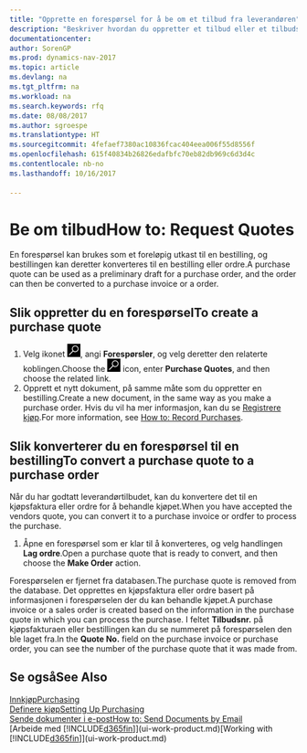 ```yaml
---
title: "Opprette en forespørsel for å be om et tilbud fra leverandøren"
description: "Beskriver hvordan du oppretter et tilbud eller et tilbudsforespørselsdokument for å registrere tilbudet til en kunde og selge produkter under visse betingelser."
documentationcenter: 
author: SorenGP
ms.prod: dynamics-nav-2017
ms.topic: article
ms.devlang: na
ms.tgt_pltfrm: na
ms.workload: na
ms.search.keywords: rfq
ms.date: 08/08/2017
ms.author: sgroespe
ms.translationtype: HT
ms.sourcegitcommit: 4fefaef7380ac10836fcac404eea006f55d8556f
ms.openlocfilehash: 615f40834b26826edafbfc70eb82db969c6d3d4c
ms.contentlocale: nb-no
ms.lasthandoff: 10/16/2017

---
```

# <a name="how-to-request-quotes"></a><span data-ttu-id="b2fdb-103">Be om tilbud</span><span class="sxs-lookup"><span data-stu-id="b2fdb-103">How to: Request Quotes</span></span>
<span data-ttu-id="b2fdb-104">En forespørsel kan brukes som et foreløpig utkast til en bestilling, og bestillingen kan deretter konverteres til en bestilling eller ordre.</span><span class="sxs-lookup"><span data-stu-id="b2fdb-104">A purchase quote can be used as a preliminary draft for a purchase order, and the order can then be converted to a purchase invoice or a order.</span></span>


## <a name="to-create-a-purchase-quote"></a><span data-ttu-id="b2fdb-105">Slik oppretter du en forespørsel</span><span class="sxs-lookup"><span data-stu-id="b2fdb-105">To create a purchase quote</span></span>
1. <span data-ttu-id="b2fdb-106">Velg ikonet ![Søk etter side eller rapport](media/ui-search/search_small.png "Søk etter side eller rapport"), angi **Forespørsler**, og velg deretter den relaterte koblingen.</span><span class="sxs-lookup"><span data-stu-id="b2fdb-106">Choose the ![Search for Page or Report](media/ui-search/search_small.png "Search for Page or Report icon") icon, enter **Purchase Quotes**, and then choose the related link.</span></span>
2. <span data-ttu-id="b2fdb-107">Opprett et nytt dokument, på samme måte som du oppretter en bestilling.</span><span class="sxs-lookup"><span data-stu-id="b2fdb-107">Create a new document, in the same way as you make a purchase order.</span></span> <span data-ttu-id="b2fdb-108">Hvis du vil ha mer informasjon, kan du se [Registrere kjøp](purchasing-how-record-purchases.md).</span><span class="sxs-lookup"><span data-stu-id="b2fdb-108">For more information, see [How to: Record Purchases](purchasing-how-record-purchases.md).</span></span>

## <a name="to-convert-a-purchase-quote-to-a-purchase-order"></a><span data-ttu-id="b2fdb-109">Slik konverterer du en forespørsel til en bestilling</span><span class="sxs-lookup"><span data-stu-id="b2fdb-109">To convert a purchase quote to a purchase order</span></span>
<span data-ttu-id="b2fdb-110">Når du har godtatt leverandørtilbudet, kan du konvertere det til en kjøpsfaktura eller ordre for å behandle kjøpet.</span><span class="sxs-lookup"><span data-stu-id="b2fdb-110">When you have accepted the vendors quote, you can convert it to a purchase invoice or ordfer to process the purchase.</span></span>

1. <span data-ttu-id="b2fdb-111">Åpne en forespørsel som er klar til å konverteres, og velg handlingen **Lag ordre**.</span><span class="sxs-lookup"><span data-stu-id="b2fdb-111">Open a purchase quote that is ready to convert, and then choose the **Make Order** action.</span></span>

<span data-ttu-id="b2fdb-112">Forespørselen er fjernet fra databasen.</span><span class="sxs-lookup"><span data-stu-id="b2fdb-112">The purchase quote is removed from the database.</span></span> <span data-ttu-id="b2fdb-113">Det opprettes en kjøpsfaktura eller ordre basert på informasjonen i forespørselen der du kan behandle kjøpet.</span><span class="sxs-lookup"><span data-stu-id="b2fdb-113">A purchase invoice or a sales order is created based on the information in the purchase quote in which you can process the purchase.</span></span> <span data-ttu-id="b2fdb-114">I feltet **Tilbudsnr.** på kjøpsfakturaen eller bestillingen kan du se nummeret på forespørselen den ble laget fra.</span><span class="sxs-lookup"><span data-stu-id="b2fdb-114">In the **Quote No.** field on the purchase invoice or purchase order, you can see the number of the purchase quote that it was made from.</span></span>

## <a name="see-also"></a><span data-ttu-id="b2fdb-115">Se også</span><span class="sxs-lookup"><span data-stu-id="b2fdb-115">See Also</span></span>
[<span data-ttu-id="b2fdb-116">Innkjøp</span><span class="sxs-lookup"><span data-stu-id="b2fdb-116">Purchasing</span></span>](purchasing-manage-purchasing.md)  
[<span data-ttu-id="b2fdb-117">Definere kjøp</span><span class="sxs-lookup"><span data-stu-id="b2fdb-117">Setting Up Purchasing</span></span>](purchasing-setup-purchasing.md)  
[<span data-ttu-id="b2fdb-118">Sende dokumenter i e-post</span><span class="sxs-lookup"><span data-stu-id="b2fdb-118">How to: Send Documents by Email</span></span>](ui-how-send-documents-email.md)  
<span data-ttu-id="b2fdb-119">[Arbeide med [!INCLUDE[d365fin](includes/d365fin_md.md)]](ui-work-product.md)</span><span class="sxs-lookup"><span data-stu-id="b2fdb-119">[Working with [!INCLUDE[d365fin](includes/d365fin_md.md)]](ui-work-product.md)</span></span>

